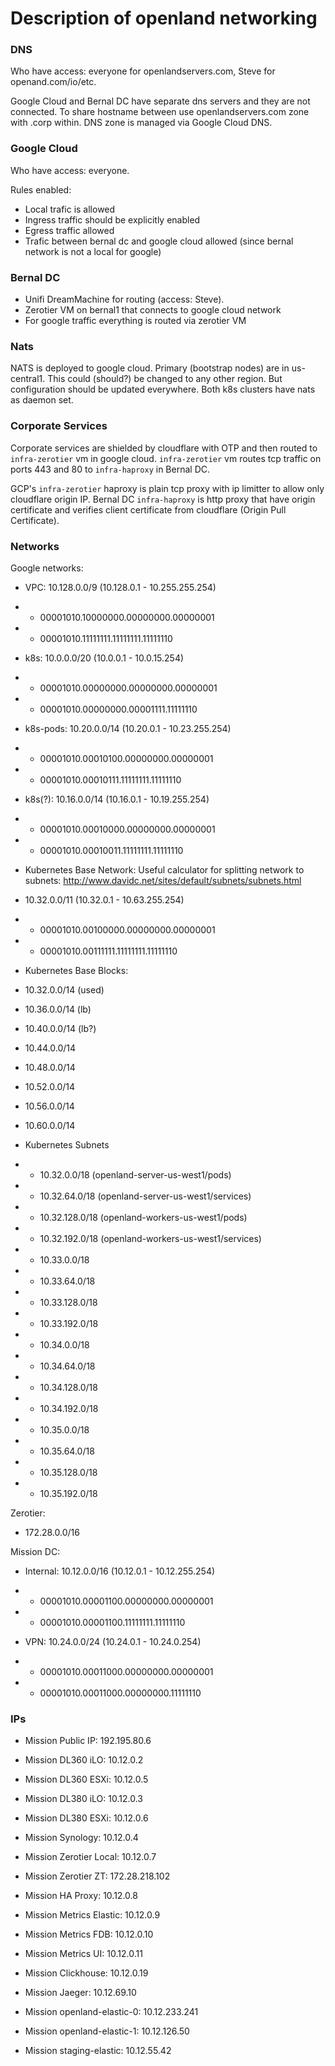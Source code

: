 # Description of openland networking

### DNS
Who have access: everyone for openlandservers.com, Steve for openand.com/io/etc.

Google Cloud and Bernal DC have separate dns servers and they are not connected.
To share hostname between use openlandservers.com zone with .corp within.
DNS zone is managed via Google Cloud DNS.

### Google Cloud
Who have access: everyone.

Rules enabled:
- Local trafic is allowed
- Ingress traffic should be explicitly enabled
- Egress traffic allowed
- Trafic between bernal dc and google cloud allowed (since bernal network is not a local for google)

### Bernal DC
- Unifi DreamMachine for routing (access: Steve).
- Zerotier VM on bernal1 that connects to google cloud network
- For google traffic everything is routed via zerotier VM

### Nats
NATS is deployed to google cloud. Primary (bootstrap nodes) are in us-central1. 
This could (should?) be changed to any other region. But configuration should be updated everywhere.
Both k8s clusters have nats as daemon set.

### Corporate Services
Corporate services are shielded by cloudflare with OTP and then routed to `infra-zerotier` vm in google cloud.
`infra-zerotier` vm routes tcp traffic on ports 443 and 80 to `infra-haproxy` in Bernal DC.

GCP's `infra-zerotier` haproxy is plain tcp proxy with ip limitter to allow only cloudflare origin IP.
Bernal DC `infra-haproxy` is http proxy that have origin certificate and verifies client certificate 
from cloudflare (Origin Pull Certificate).


### Networks

Google networks:
* VPC: 10.128.0.0/9 (10.128.0.1 - 10.255.255.254)
* * 00001010.10000000.00000000.00000001
* * 00001010.11111111.11111111.11111110

* k8s: 10.0.0.0/20 (10.0.0.1 - 10.0.15.254)
* * 00001010.00000000.00000000.00000001
* * 00001010.00000000.00001111.11111110

* k8s-pods: 10.20.0.0/14 (10.20.0.1 - 10.23.255.254)
* * 00001010.00010100.00000000.00000001
* * 00001010.00010111.11111111.11111110

* k8s(?): 10.16.0.0/14 (10.16.0.1 - 10.19.255.254)
* * 00001010.00010000.00000000.00000001
* * 00001010.00010011.11111111.11111110

* Kubernetes Base Network:
Useful calculator for splitting network to subnets: http://www.davidc.net/sites/default/subnets/subnets.html

* 10.32.0.0/11 (10.32.0.1 - 10.63.255.254)
* * 00001010.00100000.00000000.00000001
* * 00001010.00111111.11111111.11111110

* Kubernetes Base Blocks:
* 10.32.0.0/14 (used)
* 10.36.0.0/14 (lb)
* 10.40.0.0/14 (lb?)
* 10.44.0.0/14
* 10.48.0.0/14
* 10.52.0.0/14
* 10.56.0.0/14
* 10.60.0.0/14

* Kubernetes Subnets
* * 10.32.0.0/18 (openland-server-us-west1/pods)
* * 10.32.64.0/18 (openland-server-us-west1/services)
* * 10.32.128.0/18 (openland-workers-us-west1/pods)
* * 10.32.192.0/18 (openland-workers-us-west1/services)
* * 10.33.0.0/18
* * 10.33.64.0/18
* * 10.33.128.0/18
* * 10.33.192.0/18
* * 10.34.0.0/18
* * 10.34.64.0/18
* * 10.34.128.0/18
* * 10.34.192.0/18
* * 10.35.0.0/18
* * 10.35.64.0/18
* * 10.35.128.0/18
* * 10.35.192.0/18

Zerotier:
* 172.28.0.0/16

Mission DC:
* Internal: 10.12.0.0/16 (10.12.0.1 - 10.12.255.254)
* * 00001010.00001100.00000000.00000001
* * 00001010.00001100.11111111.11111110

* VPN: 10.24.0.0/24 (10.24.0.1 - 10.24.0.254)
* * 00001010.00011000.00000000.00000001
* * 00001010.00011000.00000000.11111110

### IPs

* Mission Public IP: 192.195.80.6

* Mission DL360 iLO: 10.12.0.2
* Mission DL360 ESXi: 10.12.0.5
* Mission DL380 iLO: 10.12.0.3
* Mission DL380 ESXi: 10.12.0.6
* Mission Synology: 10.12.0.4

* Mission Zerotier Local: 10.12.0.7
* Mission Zerotier ZT: 172.28.218.102
* Mission HA Proxy: 10.12.0.8
* Mission Metrics Elastic: 10.12.0.9
* Mission Metrics FDB: 10.12.0.10
* Mission Metrics UI: 10.12.0.11
* Mission Clickhouse: 10.12.0.19
* Mission Jaeger: 10.12.69.10
* Mission openland-elastic-0: 10.12.233.241
* Mission openland-elastic-1: 10.12.126.50
* Mission staging-elastic: 10.12.55.42